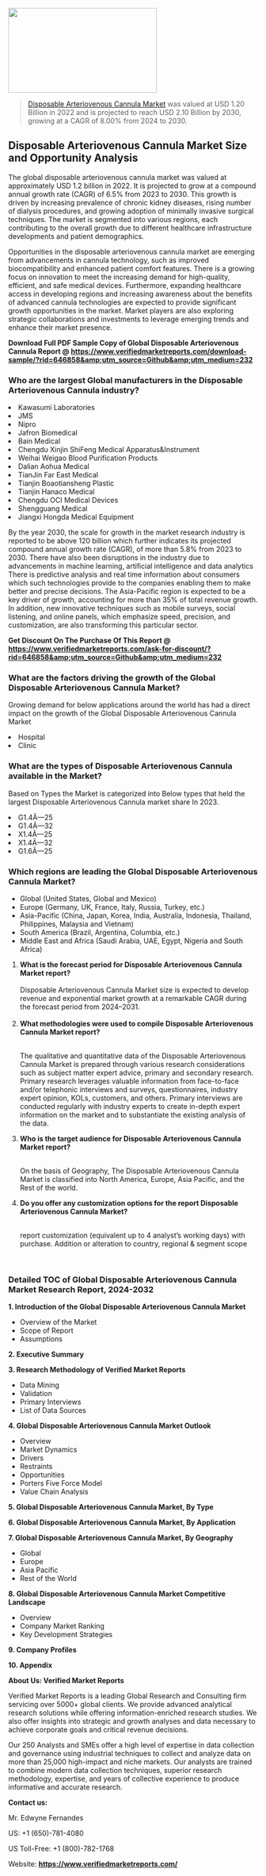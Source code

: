 
<img src="https://ffe5etoiles.com/wp-content/uploads/2024/12/MST1-300x171.png" alt="" width="300" height="171" class="alignnone size-medium wp-image-20088" /><blockquote><p><p><a href="https://www.verifiedmarketreports.com/download-sample/?rid=646858&utm_source=Github&utm_medium=232" target="_blank">Disposable Arteriovenous Cannula Market</a> was valued at USD 1.20 Billion in 2022 and is projected to reach USD 2.10 Billion by 2030, growing at a CAGR of 8.00% from 2024 to 2030.</p></blockquote><p><h2>Disposable Arteriovenous Cannula Market Size and Opportunity Analysis</h2><p>The global disposable arteriovenous cannula market was valued at approximately USD 1.2 billion in 2022. It is projected to grow at a compound annual growth rate (CAGR) of 6.5% from 2023 to 2030. This growth is driven by increasing prevalence of chronic kidney diseases, rising number of dialysis procedures, and growing adoption of minimally invasive surgical techniques. The market is segmented into various regions, each contributing to the overall growth due to different healthcare infrastructure developments and patient demographics.</p><p>Opportunities in the disposable arteriovenous cannula market are emerging from advancements in cannula technology, such as improved biocompatibility and enhanced patient comfort features. There is a growing focus on innovation to meet the increasing demand for high-quality, efficient, and safe medical devices. Furthermore, expanding healthcare access in developing regions and increasing awareness about the benefits of advanced cannula technologies are expected to provide significant growth opportunities in the market. Market players are also exploring strategic collaborations and investments to leverage emerging trends and enhance their market presence.</p></p><p class=""><strong>Download Full PDF Sample Copy of Global Disposable Arteriovenous Cannula Report @ <a href="https://www.verifiedmarketreports.com/download-sample/?rid=646858&amp;utm_source=Github&amp;utm_medium=232" target="_blank">https://www.verifiedmarketreports.com/download-sample/?rid=646858&amp;utm_source=Github&amp;utm_medium=232</a></strong></p><h3 id="" class="">Who are the largest Global manufacturers in the Disposable Arteriovenous Cannula industry?</h3><p><li>Kawasumi Laboratories</li><li> JMS</li><li> Nipro</li><li> Jafron Biomedical</li><li> Bain Medical</li><li> Chengdu Xinjin ShiFeng Medical Apparatus&Instrument</li><li> Weihai Weigao Blood Purification Products</li><li> Dalian Aohua Medical</li><li> TianJin Far East Medical</li><li> Tianjin Boaotiansheng Plastic</li><li> Tianjin Hanaco Medical</li><li> Chengdu OCI Medical Devices</li><li> Shengguang Medical</li><li> Jiangxi Hongda Medical Equipment</li></p><div class=""><div class="" dir="" data-message-author-role="" data-message-id="" data-message-model-slug=""><div class=""><div class=""><div class=""><div class="" dir="" data-message-author-role="" data-message-id="" data-message-model-slug=""><div class=""><div class=""><p>By the year 2030, the scale for growth in the market research industry is reported to be above 120 billion which further indicates its projected compound annual growth rate (CAGR), of more than 5.8% from 2023 to 2030. There have also been disruptions in the industry due to advancements in machine learning, artificial intelligence and data analytics There is predictive analysis and real time information about consumers which such technologies provide to the companies enabling them to make better and precise decisions. The Asia-Pacific region is expected to be a key driver of growth, accounting for more than 35% of total revenue growth. In addition, new innovative techniques such as mobile surveys, social listening, and online panels, which emphasize speed, precision, and customization, are also transforming this particular sector.</p><p><strong>Get Discount On The Purchase Of This Report @&nbsp; <a href="https://www.verifiedmarketreports.com/ask-for-discount/?rid=646858&amp;utm_source=Github&amp;utm_medium=232" target="_blank">https://www.verifiedmarketreports.com/ask-for-discount/?rid=646858&amp;utm_source=Github&amp;utm_medium=232</a></strong></p></div></div></div></div></div></div></div></div><h3 id="" class="">What are the factors driving the growth of the Global Disposable Arteriovenous Cannula Market?</h3><p id="" class="">Growing demand for below applications around the world has had a direct impact on the growth of the Global Disposable Arteriovenous Cannula Market</p><p id="" class=""><li>Hospital</li><li> Clinic</li></p><h3 id="" class="">What are the types of Disposable Arteriovenous Cannula available in the Market?</h3><p id="" class="">Based on Types the Market is categorized into Below types that held the largest Disposable Arteriovenous Cannula market share In 2023.</p><p id="" class=""><li>G1.4Ã—25</li><li> G1.4Ã—32</li><li> X1.4Ã—25</li><li> X1.4Ã—32</li><li> G1.6Ã—25</li></p><h3 id="" class="">Which regions are leading the Global Disposable Arteriovenous Cannula Market?</h3><ul><li>Global (United States, Global and Mexico)</li><li>Europe (Germany, UK, France, Italy, Russia, Turkey, etc.)</li><li>Asia-Pacific (China, Japan, Korea, India, Australia, Indonesia, Thailand, Philippines, Malaysia and Vietnam)</li><li>South America (Brazil, Argentina, Columbia, etc.)</li><li>Middle East and Africa (Saudi Arabia, UAE, Egypt, Nigeria and South Africa)</li></ul><p><ol><li><strong>What is the forecast period for Disposable Arteriovenous Cannula Market report?<br /></strong><br /><span data-sheets-root="1" data-sheets-value="{&quot;1&quot;:2,&quot;2&quot;:&quot;XXXX size is expected to develop revenue and exponential market growth at a remarkable CAGR during the forecast period from 2024&ndash;2030.&quot;}" data-sheets-userformat="{&quot;2&quot;:12674,&quot;4&quot;:{&quot;1&quot;:2,&quot;2&quot;:16776960},&quot;10&quot;:2,&quot;11&quot;:0,&quot;15&quot;:&quot;Arial&quot;,&quot;16&quot;:12}">Disposable Arteriovenous Cannula Market size is expected to develop revenue and exponential market growth at a remarkable CAGR during the forecast period from 2024&ndash;2031.</span><br /><br /></li><li><strong>What methodologies were used to compile Disposable Arteriovenous Cannula Market report?<br /><br /></strong><p>The qualitative and quantitative data of the&nbsp;Disposable Arteriovenous Cannula Market is prepared through various research considerations such as subject matter expert advice, primary and secondary research. Primary research leverages valuable information from face-to-face and/or telephonic interviews and surveys, questionnaires, industry expert opinion, KOLs, customers, and others. Primary interviews are conducted regularly with industry experts to create in-depth expert information on the market and to substantiate the existing analysis of the data.&nbsp;</p></li><li><strong>Who is the target audience for Disposable Arteriovenous Cannula Market report?<br /><br /></strong><p>On the basis of Geography, The&nbsp;Disposable Arteriovenous Cannula Market is classified into North America, Europe, Asia Pacific, and the Rest of the world.</p></li><li><strong>Do you offer any customization options for the report Disposable Arteriovenous Cannula Market?<br /><br /></strong><p>report customization (equivalent up to 4 analyst&rsquo;s working days) with purchase. Addition or alteration to country, regional &amp; segment scope</p><p>&nbsp;</p></li></ol></p><h3 id="" class="">Detailed TOC of Global Disposable Arteriovenous Cannula Market Research Report, 2024-2032</h3><p id="" class=""><strong>1. Introduction of the Global Disposable Arteriovenous Cannula Market</strong></p><ul><li>Overview of the Market</li><li>Scope of Report</li><li>Assumptions</li></ul><p id="" class=""><strong>2. Executive Summary</strong></p><p id="" class=""><strong>3. Research Methodology of&nbsp;Verified Market Reports</strong></p><ul><li>Data Mining</li><li>Validation</li><li>Primary Interviews</li><li>List of Data Sources</li></ul><p id="" class=""><strong>4. Global Disposable Arteriovenous Cannula Market Outlook</strong></p><ul><li>Overview</li><li>Market Dynamics</li><li>Drivers</li><li>Restraints</li><li>Opportunities</li><li>Porters Five Force Model</li><li>Value Chain Analysis</li></ul><p id="" class=""><strong>5. Global Disposable Arteriovenous Cannula Market, By&nbsp;Type</strong></p><p id="" class=""><strong>6. Global Disposable Arteriovenous Cannula Market, By Application</strong></p><p id="" class=""><strong>7. Global Disposable Arteriovenous Cannula Market, By Geography</strong></p><ul><li>Global</li><li>Europe</li><li>Asia Pacific</li><li>Rest of the World</li></ul><p id="" class=""><strong>8. Global Disposable Arteriovenous Cannula Market Competitive Landscape</strong></p><ul><li>Overview</li><li>Company Market Ranking</li><li>Key Development Strategies</li></ul><p id="" class=""><strong>9. Company Profiles</strong></p><p id="" class=""><strong>10. Appendix</strong></p><p id="" class=""><strong>About Us: Verified Market Reports</strong></p><p id="" class="">Verified Market Reports is a leading Global Research and Consulting firm servicing over 5000+ global clients. We provide advanced analytical research solutions while offering information-enriched research studies. We also offer insights into strategic and growth analyses and data necessary to achieve corporate goals and critical revenue decisions.</p><p id="" class="">Our 250 Analysts and SMEs offer a high level of expertise in data collection and governance using industrial techniques to collect and analyze data on more than 25,000 high-impact and niche markets. Our analysts are trained to combine modern data collection techniques, superior research methodology, expertise, and years of collective experience to produce informative and accurate research.</p><p id="" class=""><strong>Contact us:</strong></p><p id="" class="">Mr. Edwyne Fernandes</p><p id="" class="">US: +1 (650)-781-4080</p><p id="" class="">US Toll-Free: +1 (800)-782-1768</p><p id="" class="">Website: <a target="" data-test-app-aware-link=""><strong>https://www.verifiedmarketreports.com/</strong></a></p>
